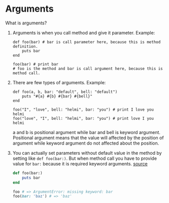 # Arguments

What is arguments?

1. Arguments is when you call method and give it parameter. Example:

   ```
   def foo(bar) # bar is call parameter here, because this is method definition.
       puts bar
   end

   foo(bar) # print bar
   # foo is the method and bar is call argument here, because this is method call.
   ```

2. There are few types of arguments. Example:

   ```
   def foo(a, b, bar: "default", bell: "default")
       puts "#{a} #{b} #{bar} #{bell}"
   end

   foo("I", "love", bell: "helmi", bar: "you") # print I love you helmi
   foo("love", "I", bell: "helmi", bar: "you") # print love I you helmi
   ```

   a and b is positional argument while bar and bell is keyword argument. Positional argument means that the value will affected by the position of argument while keyword argument do not affected about the position.

3. You can actually set parameters without default value in the method by setting like
   `def foo(bar:)`. But when method call you have to provide value for `bar:` because it is required keyword arguments. [source](https://thoughtbot.com/blog/ruby-2-keyword-arguments)

   ```ruby
   def foo(bar:)
       puts bar
   end

   foo # => ArgumentError: missing keyword: bar
   foo(bar: 'baz') # => 'baz'
   ```

